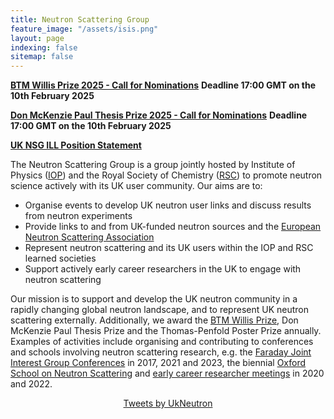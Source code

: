 ```yaml
---
title: Neutron Scattering Group
feature_image: "/assets/isis.png"
layout: page
indexing: false
sitemap: false
---
```


[**BTM Willis Prize 2025 - Call for Nominations**](https://ukneutron.org/general/2024/12/25/btm-willis-noms-2025/)
**Deadline 17:00 GMT on the 10th February 2025**

[**Don McKenzie Paul Thesis Prize 2025 - Call for Nominations**](https://ukneutron.org/general/2024/12/24/Don-Paul-Thesis-Prize_2025/)
**Deadline 17:00 GMT on the 10th February 2025**

[**UK NSG ILL Position Statement**](https://ukneutron.org/general/2024/03/25/ILL-Position-Statement/)

The Neutron Scattering Group is a group jointly hosted by Institute of Physics ([IOP](https://www.iop.org/physics-community/special-interest-groups/neutron-scattering-group)) and the Royal Society of Chemistry ([RSC](https://www.rsc.org/membership-and-community/connect-with-others/through-interests/interest-groups/neutron-scattering/)) to promote neutron science actively with its UK user community.
Our aims are to:
 
- Organise events to develop UK neutron user links and discuss results from neutron experiments
- Provide links to and from UK-funded neutron sources and the [European Neutron Scattering Association](http://www.neutrons-ensa.eu)
- Represent neutron scattering and its UK users within the IOP and RSC learned societies
- Support actively early career researchers in the UK to engage with neutron scattering
 
Our mission is to support and develop the UK neutron community in a rapidly changing global neutron landscape, and to represent UK neutron scattering externally.
Additionally, we award the [BTM Willis Prize](./willis), Don McKenzie Paul Thesis Prize and the Thomas-Penfold Poster Prize annually. 
Examples of activities include organising and contributing to conferences and schools involving neutron scattering research, e.g. the [Faraday Joint Interest Group Conferences](https://warwick.ac.uk/fac/sci/chemistry/news/events/faraday2017/) in 2017, 2021 and 2023, the biennial [Oxford School on Neutron Scattering](https://www.oxfordneutronschool.org/) and  [early career researcher meetings](https://ukneutron.org/early_career/) in 2020 and 2022.



<center><a class="twitter-timeline" data-width="350" data-height="500" data-theme="light" href="[https://twitter.com/UkNeutron?ref_src=twsrc%5Etfw%7Ctwcamp%5Eembeddedtimeline%7Ctwterm%5Escreen-name%3AUkNeutron%7Ctwcon%5Es1]">Tweets by UkNeutron</a> <script async src="https://platform.twitter.com/widgets.js" charset="utf-8"></script></center>
